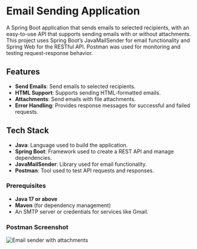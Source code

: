 # Email Sending Application

A Spring Boot application that sends emails to selected recipients, with an easy-to-use API that supports sending emails with or without attachments. This project uses Spring Boot’s JavaMailSender for email functionality and Spring Web for the RESTful API. Postman was used for monitoring and testing request-response behavior.

## Features

- **Send Emails**: Send emails to selected recipients.
- **HTML Support**: Supports sending HTML-formatted emails.
- **Attachments**: Send emails with file attachments.
- **Error Handling**: Provides response messages for successful and failed requests.
  
## Tech Stack

- **Java**: Language used to build the application.
- **Spring Boot**: Framework used to create a REST API and manage dependencies.
- **JavaMailSender**: Library used for email functionality.
- **Postman**: Tool used to test API requests and responses.


### Prerequisites

- **Java 17 or above**
- **Maven** (for dependency management)
- An SMTP server or credentials for services like Gmail.

### Postman Screenshot



![Email sender with attachments](https://github.com/user-attachments/assets/cd7adf06-0a49-4f37-bfd3-a00a7d97f54d)

